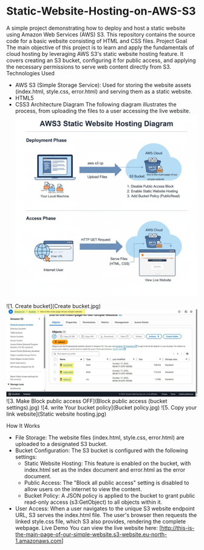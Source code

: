 # Static-Website-Hosting-on-AWS-S3

A simple project demonstrating how to deploy and host a static website using Amazon Web Services (AWS) S3. This repository contains the source code for a basic website consisting of HTML and CSS files.
Project Goal
The main objective of this project is to learn and apply the fundamentals of cloud hosting by leveraging AWS S3's static website hosting feature. It covers creating an S3 bucket, configuring it for public access, and applying the necessary permissions to serve web content directly from S3.
Technologies Used
 * AWS S3 (Simple Storage Service): Used for storing the website assets (index.html, style.css, error.html) and serving them as a static website.
 * HTML5
 * CSS3
Architecture Diagram
The following diagram illustrates the process, from uploading the files to a user accessing the live website.
![1 AWS S3 Bucket Static Website Hosting Diagram ](Diagram.jpg)



![1. Create bucket](Create bucket.jpg)
![2. Upload your files](Objects.jpg)
![3. Make Block public access OFF](Block public access (bucket settings).jpg)
![4. write Your bucket policy](Bucket policy.jpg)
![5. Copy your link website](Static website hosting.jpg)


How It Works
 * File Storage: The website files (index.html, style.css, error.html) are uploaded to a designated S3 bucket.
 * Bucket Configuration: The S3 bucket is configured with the following settings:
   * Static Website Hosting: This feature is enabled on the bucket, with index.html set as the index document and error.html as the error document.
   * Public Access: The "Block all public access" setting is disabled to allow users on the internet to view the content.
   * Bucket Policy: A JSON policy is applied to the bucket to grant public read-only access (s3:GetObject) to all objects within it.
 * User Access: When a user navigates to the unique S3 website endpoint URL, S3 serves the index.html file. The user's browser then requests the linked style.css file, which S3 also provides, rendering the complete webpage.
Live Demo
You can view the live website here:
[http://this-is-the-main-page-of-our-simple-website.s3-website.eu-north-1.amazonaws.com]
